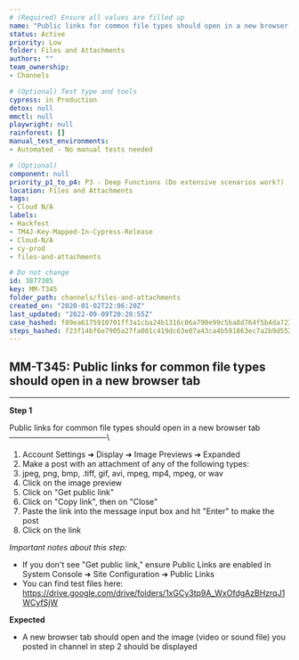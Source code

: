 ```yaml
---
# (Required) Ensure all values are filled up
name: "Public links for common file types should open in a new browser tab"
status: Active
priority: Low
folder: Files and Attachments
authors: ""
team_ownership: 
- Channels

# (Optional) Test type and tools
cypress: in Production
detox: null
mmctl: null
playwright: null
rainforest: []
manual_test_environments: 
- Automated - No manual tests needed

# (Optional)
component: null
priority_p1_to_p4: P3 - Deep Functions (Do extensive scenarios work?)
location: Files and Attachments
tags: 
- Cloud N/A
labels: 
- Hackfest
- TM4J-Key-Mapped-In-Cypress-Release
- Cloud-N/A
- cy-prod
- files-and-attachments

# Do not change
id: 3877385
key: MM-T345
folder_path: channels/files-and-attachments
created_on: "2020-01-02T22:06:20Z"
last_updated: "2022-09-09T20:28:55Z"
case_hashed: f89ea6175910701ff3a1cba24b1316c86a790e99c5ba8d764f5b4da7236a8c42b73c71087eff0458f9b7051b8f5e559b
steps_hashed: f23f14bf6e7905a27fa001c419dc63e07a43ca4b591863ec7a2b9d552da21252aa9196874e14d00bf653d1354428ed8f
---
```


## MM-T345: Public links for common file types should open in a new browser tab

---

**Step 1**

Public links for common file types should open in a new browser tab\
–––––––––––––––––––––––––\\

1. Account Settings ➜ Display ➜ Image Previews ➜ Expanded
2. Make a post with an attachment of any of the following types:
3. jpeg, png, bmp, .tiff, gif, avi, mpeg, mp4, mpeg, or wav
4. Click on the image preview
5. Click on "Get public link"
6. Click on "Copy link", then on "Close"
7. Paste the link into the message input box and hit "Enter" to make the post
8. Click on the link

_Important notes about this step:_

- If you don't see "Get public link," ensure Public Links are enabled in System Console ➜ Site Configuration ➜ Public Links
- You can find test files here: <https://drive.google.com/drive/folders/1xGCy3tp9A_WxOfdgAzBHzrqJ1WCyfSjW>

**Expected**

- A new browser tab should open and the image (video or sound file) you posted in channel in step 2 should be displayed
